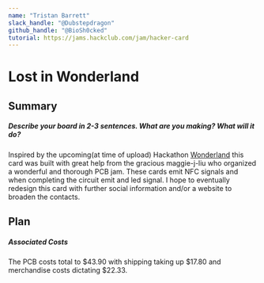 ```yaml
---
name: "Tristan Barrett"
slack_handle: "@Dubstepdragon"
github_handle: "@BioSh0cked"
tutorial: https://jams.hackclub.com/jam/hacker-card
---
```


# Lost in Wonderland
## Summary
##### Describe your board in 2-3 sentences. What are you making? What will it do?
Inspired by the upcoming(at time of upload) Hackathon [Wonderland](https://wonderland.hackclub.com/) this card was built with great help from the gracious maggie-j-liu who organized a wonderful and thorough PCB jam. 
These cards emit NFC signals and when completing the circuit emit and led signal. I hope to eventually redesign this card with further social information and/or a website to broaden the contacts.  

## Plan
##### Associated Costs
The PCB costs total to $43.90 with shipping taking up $17.80 and merchandise costs dictating $22.33.
